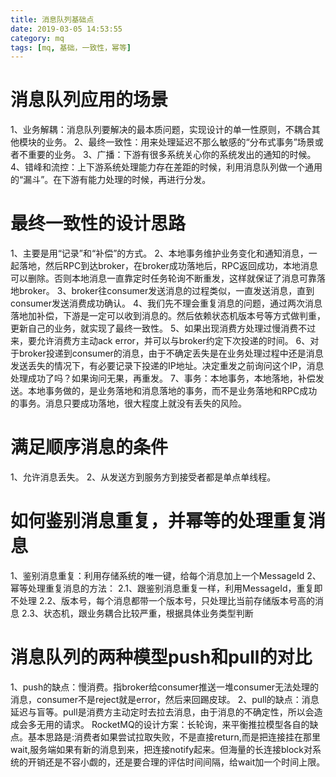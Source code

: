 ```yaml
---
title: 消息队列基础点
date: 2019-03-05 14:53:55
category: mq
tags: [mq, 基础，一致性，幂等]
---
```


# 消息队列应用的场景
1、业务解耦：消息队列要解决的最本质问题，实现设计的单一性原则，不耦合其他模块的业务。
2、最终一致性：用来处理延迟不那么敏感的“分布式事务”场景或者不重要的业务。
3、广播：下游有很多系统关心你的系统发出的通知的时候。
4、错峰和流控：上下游系统处理能力存在差距的时候，利用消息队列做一个通用的“漏斗”。在下游有能力处理的时候，再进行分发。
<!-- more -->

# 最终一致性的设计思路
1、主要是用“记录”和“补偿”的方式。
2、本地事务维护业务变化和通知消息，一起落地，然后RPC到达broker，在broker成功落地后，RPC返回成功，本地消息可以删除。否则本地消息一直靠定时任务轮询不断重发，这样就保证了消息可靠落地broker。
3、broker往consumer发送消息的过程类似，一直发送消息，直到consumer发送消费成功确认。
4、我们先不理会重复消息的问题，通过两次消息落地加补偿，下游是一定可以收到消息的。然后依赖状态机版本号等方式做判重，更新自己的业务，就实现了最终一致性。
5、如果出现消费方处理过慢消费不过来，要允许消费方主动ack error，并可以与broker约定下次投递的时间。
6、对于broker投递到consumer的消息，由于不确定丢失是在业务处理过程中还是消息发送丢失的情况下，有必要记录下投递的IP地址。决定重发之前询问这个IP，消息处理成功了吗？如果询问无果，再重发。
7、事务：本地事务，本地落地，补偿发送。本地事务做的，是业务落地和消息落地的事务，而不是业务落地和RPC成功的事务。消息只要成功落地，很大程度上就没有丢失的风险。

# 满足顺序消息的条件
1、允许消息丢失。
2、从发送方到服务方到接受者都是单点单线程。

# 如何鉴别消息重复，并幂等的处理重复消息
1、鉴别消息重复：利用存储系统的唯一键，给每个消息加上一个MessageId
2、幂等处理重复消息的方法： 
2.1、跟鉴别消息重复一样，利用MessageId，重复即不处理
2.2、版本号，每个消息都带一个版本号，只处理比当前存储版本号高的消息
2.3、状态机，跟业务耦合比较严重，根据具体业务类型判断

# 消息队列的两种模型push和pull的对比
1、push的缺点：慢消费。指broker给consumer推送一堆consumer无法处理的消息，consumer不是reject就是error，然后来回踢皮球。
2、pull的缺点：消息延迟与盲等。pull是消费方主动定时去拉去消息，由于消息的不确定性，所以会造成会多无用的请求。
RocketMQ的设计方案：长轮询，来平衡推拉模型各自的缺点。基本思路是:消费者如果尝试拉取失败，不是直接return,而是把连接挂在那里wait,服务端如果有新的消息到来，把连接notify起来。但海量的长连接block对系统的开销还是不容小觑的，还是要合理的评估时间间隔，给wait加一个时间上限。
